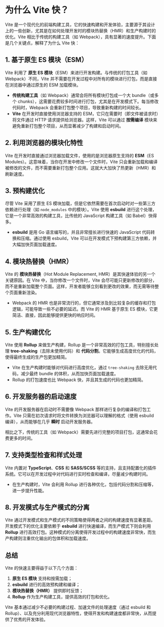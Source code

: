 # 为什么 Vite 快？

Vite 是一个现代化的前端构建工具，它的快速构建和开发体验，主要源于其设计上的一些创新，尤其是在如何处理开发时的模块热替换（HMR）和生产构建时的优化。Vite 相比于传统的构建工具（如 Webpack），具有显著的速度提升。下面是几个关键点，解释了为什么 Vite 快：

## 1. 基于原生 ES 模块（ESM）

Vite 利用了 **原生 ES 模块**（ESM）来进行开发构建。与传统的打包工具（如 Webpack）不同，Vite 并不需要在开发过程中对所有的模块进行打包，而是直接在浏览器中通过原生的 ESM 加载模块。

- **传统构建工具**（如 Webpack）通常会将所有模块打包成一个大 bundle（或多个 chunks），这需要花费较多时间进行打包，尤其是在开发模式下。每当修改代码时，Webpack 会重新打包整个项目，导致重新构建的时间较长。
- **Vite** 在开发时直接使用浏览器支持的 ESM，它只在需要时（即文件被请求时）将文件通过 HTTP 请求提供给浏览器。这样，Vite 可以通过 **按需编译** 模块来避免重新打包整个项目，从而显著减少了构建和启动时间。

## 2. 利用浏览器的模块化特性

Vite 在开发时直接通过浏览器加载文件，使用的是浏览器原生支持的 **ESM**（ES Modules）。这意味着，当你在开发中修改一个文件时，Vite 只会重新加载和编译被修改的文件，而不需要重新打包整个应用。这就大大加快了热更新（HMR）和刷新速度。

## 3. 预构建优化

尽管 Vite 采用了原生 ES 模块加载，但是它依然需要在首次启动时对一些第三方依赖进行处理（如 `node_modules` 中的模块）。Vite 使用 **esbuild** 进行这个处理，它是一个非常高效的构建工具，比传统的 JavaScript 构建工具（如 Babel）快得多。

- **esbuild** 是用 Go 语言编写的，并且非常擅长进行快速的 JavaScript 代码转换和压缩。通过使用 esbuild，Vite 可以在开发模式下预构建第三方依赖，并大幅加快页面加载速度。

## 4. 模块热替换（HMR）

Vite 的 **模块热替换**（Hot Module Replacement, HMR）是其快速体验的另一个关键原因。在 Vite 中，当你修改一个文件时，Vite 会尽可能只更新修改的部分，而不是重新加载整个页面。这样，开发者能够立刻看到更改的效果，而无需等待整个页面重新渲染。

- Webpack 的 HMR 也是非常流行的，但它通常涉及到比较复杂的缓存和打包逻辑，可能导致一些不必要的延迟。而 Vite 的 HMR 基于原生 ES 模块，它更简洁、直接，因此能够提供更快的响应时间。

## 5. 生产构建优化

Vite 使用 **Rollup** 来做生产构建，Rollup 是一个非常高效的打包工具，特别擅长处理 **tree-shaking**（去除未使用代码）和 **代码分割**。它能够生成高度优化的代码，使得最终生成的生产包更加精简。

- Vite 在生产构建时能够对代码进行高度优化，通过 `tree-shaking` 去除无用代码，减少最终 bundle 的体积，从而加快页面加载速度。
- Rollup 的打包速度也比 Webpack 快，并且其生成的代码也更加精简。

## 6. 开发服务器的启动速度

Vite 的开发服务器在启动时不需要像 Webpack 那样进行复杂的编译和打包工作。Vite 只需在初次请求时将文件转换为浏览器可以理解的格式（使用 esbuild 编译），从而能够在几乎 **瞬时** 启动开发服务器。

相比之下，传统的工具（如 Webpack）需要先进行完整的项目打包，这通常会花费更多的时间。

## 7. 支持类型检查和样式处理

Vite 内置对 **TypeScript**、**CSS** 和 **SASS/SCSS** 等的支持，且支持配置化的插件系统。它可以在开发过程中对代码进行实时检查和编译，尽量减少构建时间。

- 在生产构建时，Vite 会利用 Rollup 进行各种优化，包括代码分割和压缩等，进一步提升性能。

## 8. 开发模式与生产模式的分离

Vite 通过开发模式和生产模式的不同策略使得两者之间的构建速度有显著差距。开发模式下的优化主要依赖于 **esbuild** 进行快速编译，而生产模式下则会利用 **Rollup** 进行高效打包。这种模式的分离使得开发过程中的构建速度非常快，而生产构建则注重优化输出的包体积和加载速度。

## 总结

Vite 的快速主要得益于以下几个方面：

1. **原生 ES 模块** 支持和按需加载；
2. **esbuild** 进行的高效预构建和编译；
3. **模块热替换（HMR）** 提供即时反馈；
4. **Rollup** 作为生产构建工具，提供高效的打包和优化。

Vite 基本通过减少不必要的构建过程、加速文件的处理速度（通过 esbuild 和 Rollup）、以及充分利用现代浏览器特性，使得开发和构建速度都非常快，从而提供了优秀的开发体验。
